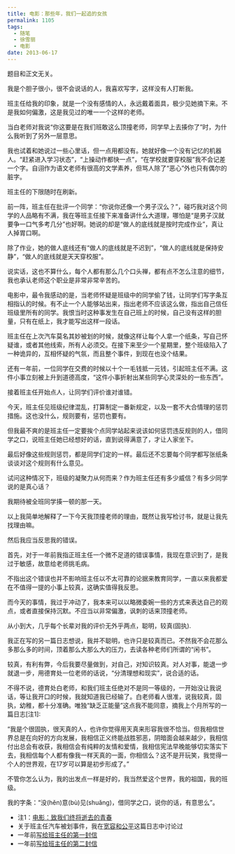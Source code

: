```yaml
---
title: 电影：那些年，我们一起追的女孩
permalink: 1105
tags:
  - 随笔
  - 徐雪丽
  - 电影
date: 2013-06-17
---
```


题目和正文无关。

我是个胆子很小，很不会说话的人，我喜欢写字，这样没有人打断我。

班主任给我的印象，就是一个没有感情的人，永远戴着面具，极少见她摘下来。不是我如何偏激，这是我见过的唯一一个这样的老师。

当白老师对我说“你这要是在我们班敢这么顶撞老师，同学早上去揍你了”时，为什么我听到了另外一层意思。　　

我也试着和她说过一些心里话，但一点用都没有。她就好像一个没有记忆的机器人。“赶紧进入学习状态”，“上操动作都快一点”，“在学校就要穿校服”我不会记差一个字。自诩作为语文老师有很高的文学素养，但骂人除了“恶心”外也只有偶尔的脏字。

班主任的下限随时在刷新。

前一阵，班主任在批评一个同学：“你说你还像一个男子汉么？”，碰巧我对这个同学的人品略有不满，我在等班主任接下来准备讲什么大道理，哪怕是“是男子汉就要争一口气多考几分”也好啊。她说的却是“做人的底线就是按时完成作业”，真让人掉胃口啊。

除了作业，她的做人底线还有“做人的底线就是不迟到”，“做人的底线就是保持安静”，“做人的底线就是天天穿校服”。

说实话，这也不算什么，每个人都有那么几个口头禅，都有点不怎么注意的细节，我也承认老师这个职业是非常非常辛苦的。

电影中，最令我感动的是，当老师怀疑是班级中的同学偷了钱，让同学们写字条互相指认的时候。有不止一个人能够站出来，指出老师不应该这么做，指出自己信任班级里所有的同学。我恨当时这种事发生在自己班上的时候，自己没有这样的胆量，只有在纸上，我才能写出这样一段话。

班主任在上次汽车莫名其妙被划的时候，就像这样让每个人拿一个纸条，写自己怀疑谁，或者其他线索，所有人必须交。在接下来至少一个星期里，整个班级陷入了一种诡异的，互相怀疑的气氛，而且整个事件，到现在也没个结果。

还有一年前，一位同学在交费的时候以十个一毛钱抵一元钱，引起班主任不满。这件小事立刻被上升到道德高度，“这件小事折射出某些同学心灵深处的一些东西”。

接着班主任开始点人，让同学们评价谁对谁错。

今天，班主任见班级纪律混乱，打算制定一番新规定，以及一套不大合情理的惩罚措施。这也没什么，规则要有，惩罚也要有。

但我最不爽的是班主任一定要挨个点同学站起来说该如何惩罚违反规则的人，借同学之口，说班主任她已经想好的话，直到说得满意了，才让人家坐下。

最后好像这些规则惩罚，都是同学们定的一样。最后还不忘要每个同学都写张纸条谈谈对这个规则有什么意见。

试问这种情况下，班级的凝聚力从何而来？作为班主任还有多少威信？有多少同学说的是真心话？

我期待被全班同学揍一顿的那一天。

以上我简单地解释了一下今天我顶撞老师的理由，既然让我写检讨书，就是让我先找理由嘛。

然后我应当反思我的错误。

首先，对于一年前我指正班主任一个微不足道的错误事情，我现在意识到了，是我过于敏感，故意给老师挑毛病。

不指出这个错误也并不影响班主任以不太可靠的论据来教育同学，一直以来我都爱在不值得一提的小事上较真，这确实值得我反思。

而今天的事情，我过于冲动了，我本来可以以略微委婉一些的方式来表达自己的观点，或者直接保持沉默。不应当以非常偏激，讽刺的话来顶撞老师。

从小到大，几乎每个长辈对我的评价无外乎两点，聪明，较真(固执).

我正在写的另一篇日志想说，我并不聪明，也许只是较真而已。不然我不会花那么多那么多的时间，顶着那么大那么大的压力，去读各种老师们所谓的“闲书”。

较真，有利有弊，今后我要尽量做到，对自己，对知识较真。对人对事，能退一步就退一步，用德育处一位老师的话说，“分清理想和现实”，说合适的话。

不得不说，德育处白老师，和我们班主任绝对不是同一等级的，一开始没让我说话，等让我开口的时候，我就知道我已经输了。白老师看人很准，说我较真，固执，幼稚，都十分准确。唯独“缺乏正能量”这点我不能同意，摘我上个月所写的一篇日志[注1]:

“我是个很固执，很天真的人，也许你觉得用天真来形容我很不恰当。但我相信世界总是在向好的方向发展，我相信正义终能战胜邪恶，阴暗面会越来越少，我相信付出总会有收获，我相信会有纯粹的友情和爱情，我相信宪法早晚能够切实落实下去，我相信每个人都有像我一样天真的一面，你相信么？这不是开玩笑，我觉得一个人的世界观，在17岁可以算是初步形成了。”

不管你怎么认为，我的出发点一样是好的，我当然爱这个世界，我的祖国，我的班级。

我的字条：“没(hěn)意(bù)见(shuǎng)，借同学之口，说你的话，有意思么”。

* 注1：[电影：致我们终将逝去的青春](/2013/05/836)
* 关于班主任汽车被划事件，我在[宽容和公平](/2013/04/794)这篇日志中讨论过
* 一年前[写给班主任的第一封信](http://user.qzone.qq.com/184300584/blog/1341599719)
* 一年前[写给班主任的第二封信](http://user.qzone.qq.com/184300584/blog/1341925882)
